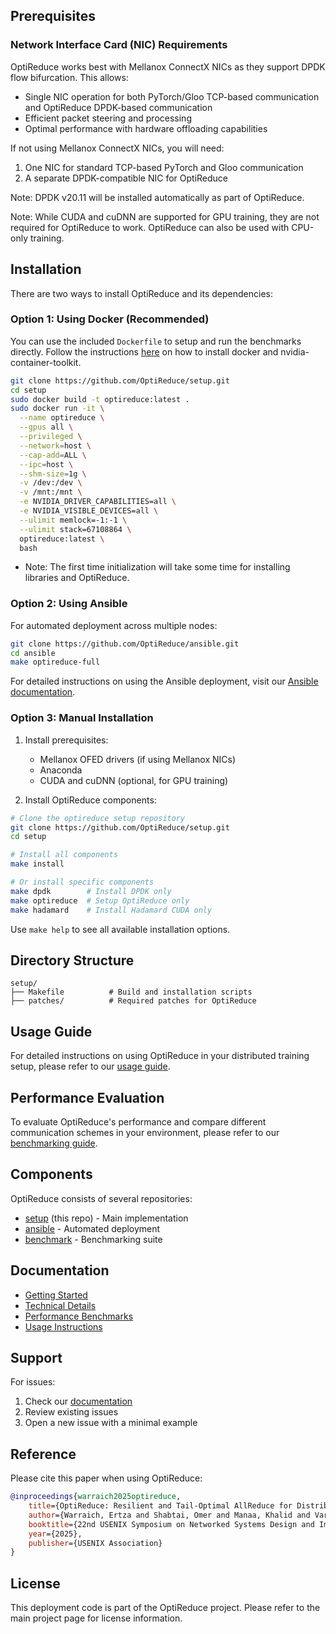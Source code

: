 ## Prerequisites

### Network Interface Card (NIC) Requirements

OptiReduce works best with Mellanox ConnectX NICs as they support DPDK flow bifurcation. This allows:
- Single NIC operation for both PyTorch/Gloo TCP-based communication and OptiReduce DPDK-based communication
- Efficient packet steering and processing
- Optimal performance with hardware offloading capabilities

If not using Mellanox ConnectX NICs, you will need:
1. One NIC for standard TCP-based PyTorch and Gloo communication
2. A separate DPDK-compatible NIC for OptiReduce

Note: DPDK v20.11 will be installed automatically as part of OptiReduce.

Note: While CUDA and cuDNN are supported for GPU training, they are not required for OptiReduce to work. OptiReduce can also be used with CPU-only training.

## Installation

There are two ways to install OptiReduce and its dependencies:

### Option 1: Using Docker (Recommended)
You can use the included `Dockerfile` to setup and run the benchmarks directly. Follow the instructions [here](https://docs.nvidia.com/datacenter/cloud-native/container-toolkit/latest/install-guide.html) on how to install docker and nvidia-container-toolkit.

```bash
git clone https://github.com/OptiReduce/setup.git
cd setup
sudo docker build -t optireduce:latest .
sudo docker run -it \
  --name optireduce \
  --gpus all \
  --privileged \
  --network=host \
  --cap-add=ALL \
  --ipc=host \
  --shm-size=1g \
  -v /dev:/dev \
  -v /mnt:/mnt \
  -e NVIDIA_DRIVER_CAPABILITIES=all \
  -e NVIDIA_VISIBLE_DEVICES=all \
  --ulimit memlock=-1:-1 \
  --ulimit stack=67108864 \
  optireduce:latest \
  bash

```

- Note: The first time initialization will take some time for installing libraries and OptiReduce.

### Option 2: Using Ansible

For automated deployment across multiple nodes:

```bash
git clone https://github.com/OptiReduce/ansible.git
cd ansible
make optireduce-full
```

For detailed instructions on using the Ansible deployment, visit our [Ansible documentation](http://optireduce.github.io/ansible).

### Option 3: Manual Installation

1. Install prerequisites:
   - Mellanox OFED drivers (if using Mellanox NICs)
   - Anaconda
   - CUDA and cuDNN (optional, for GPU training)

2. Install OptiReduce components:
```bash
# Clone the optireduce setup repository
git clone https://github.com/OptiReduce/setup.git
cd setup

# Install all components
make install

# Or install specific components
make dpdk        # Install DPDK only
make optireduce  # Setup OptiReduce only
make hadamard    # Install Hadamard CUDA only
```

Use `make help` to see all available installation options.

## Directory Structure

```
setup/
├── Makefile          # Build and installation scripts
├── patches/          # Required patches for OptiReduce 
```

## Usage Guide

For detailed instructions on using OptiReduce in your distributed training setup, please refer to our [usage guide](http://optireduce.github.io/usage).

## Performance Evaluation

To evaluate OptiReduce's performance and compare different communication schemes in your environment, please refer to our [benchmarking guide](http://optireduce.github.io/benchmarks).

## Components

OptiReduce consists of several repositories:
- [setup](https://github.com/OptiReduce/setup) (this repo) - Main implementation
- [ansible](https://github.com/OptiReduce/ansible) - Automated deployment
- [benchmark](https://github.com/OptiReduce/benchmark) - Benchmarking suite

## Documentation

- [Getting Started](http://optireduce.github.io/getting-started)
- [Technical Details](http://optireduce.github.io/technical-details)
- [Performance Benchmarks](http://optireduce.github.io/benchmarks)
- [Usage Instructions](http://optireduce.github.io/usage)

## Support

For issues:
1. Check our [documentation](http://optireduce.github.io/)
2. Review existing issues
3. Open a new issue with a minimal example

## Reference
Please cite this paper when using OptiReduce:

```bibtex
@inproceedings{warraich2025optireduce,
    title={OptiReduce: Resilient and Tail-Optimal AllReduce for Distributed Deep Learning in the Cloud},
    author={Warraich, Ertza and Shabtai, Omer and Manaa, Khalid and Vargaftik, Shay and Piasetzky, Yonatan and Kadosh, Matty and Suresh, Lalith and Shahbaz, Muhammad},
    booktitle={22nd USENIX Symposium on Networked Systems Design and Implementation (NSDI 25)},
    year={2025},
    publisher={USENIX Association}
}
```

## License

This deployment code is part of the OptiReduce project. Please refer to the main project page for license information.
